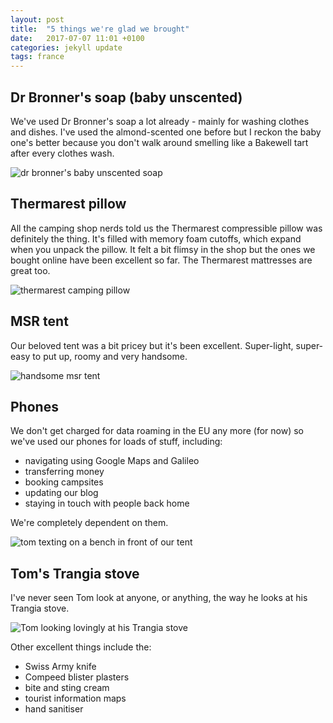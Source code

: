 ```yaml
---
layout: post
title:  "5 things we're glad we brought"
date:   2017-07-07 11:01 +0100
categories: jekyll update
tags: france
---
```


## Dr Bronner's soap (baby unscented)

We've used Dr Bronner's soap a lot already - mainly for washing clothes and dishes. I've used the almond-scented one before but I reckon the baby one's better because you don't walk around smelling like a Bakewell tart after every clothes wash. 

![dr bronner's baby unscented soap](https://github.com/tombye/trexit/raw/gh-pages/assets/images/doctor-bronners-soap.jpg)

## Thermarest pillow

All the camping shop nerds told us the Thermarest compressible pillow was definitely the thing. It's filled with memory foam cutoffs, which expand when you unpack the pillow. It felt a bit flimsy in the shop but the ones we bought online have been excellent so far. The Thermarest mattresses are great too.

![thermarest camping pillow](https://github.com/tombye/trexit/raw/gh-pages/assets/images/thermarest-pillow.jpg)

## MSR tent

Our beloved tent was a bit pricey but it's been excellent. Super-light, super-easy to put up, roomy and very handsome.

![handsome msr tent](https://github.com/tombye/trexit/raw/gh-pages/assets/images/msr-tent.jpg)

## Phones

We don't get charged for data roaming in the EU any more (for now) so we've used our phones for loads of stuff, including:

* navigating using Google Maps and Galileo
* transferring money 
* booking campsites
* updating our blog
* staying in touch with people back home

We're completely dependent on them.

![tom texting on a bench in front of our tent](https://github.com/tombye/trexit/raw/gh-pages/assets/images/tom-on-phone-at-campsite.jpg)

## Tom's Trangia stove

I've never seen Tom look at anyone, or anything, the way he looks at his Trangia stove. 

![Tom looking lovingly at his Trangia stove](https://github.com/tombye/trexit/raw/gh-pages/assets/images/tom-and-trangia.jpg)

Other excellent things include the:

* Swiss Army knife
* Compeed blister plasters
* bite and sting cream
* tourist information maps
* hand sanitiser

